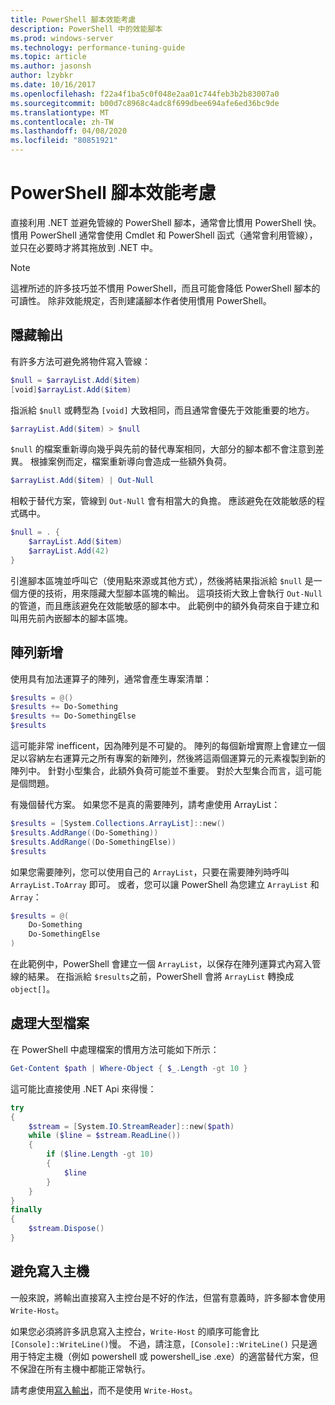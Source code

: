 ```yaml
---
title: PowerShell 腳本效能考慮
description: PowerShell 中的效能腳本
ms.prod: windows-server
ms.technology: performance-tuning-guide
ms.topic: article
ms.author: jasonsh
author: lzybkr
ms.date: 10/16/2017
ms.openlocfilehash: f22a4f1ba5c0f048e2aa01c744feb3b2b83007a0
ms.sourcegitcommit: b00d7c8968c4adc8f699dbee694afe6ed36bc9de
ms.translationtype: MT
ms.contentlocale: zh-TW
ms.lasthandoff: 04/08/2020
ms.locfileid: "80851921"
---
```

# <a name="powershell-scripting-performance-considerations"></a>PowerShell 腳本效能考慮

直接利用 .NET 並避免管線的 PowerShell 腳本，通常會比慣用 PowerShell 快。 慣用 PowerShell 通常會使用 Cmdlet 和 PowerShell 函式（通常會利用管線），並只在必要時才將其拖放到 .NET 中。

>[!Note] 
> 這裡所述的許多技巧並不慣用 PowerShell，而且可能會降低 PowerShell 腳本的可讀性。 除非效能規定，否則建議腳本作者使用慣用 PowerShell。

## <a name="suppressing-output"></a>隱藏輸出

有許多方法可避免將物件寫入管線：

```PowerShell
$null = $arrayList.Add($item)
[void]$arrayList.Add($item)
```

指派給 `$null` 或轉型為 `[void]` 大致相同，而且通常會優先于效能重要的地方。

```PowerShell
$arrayList.Add($item) > $null
```

`$null` 的檔案重新導向幾乎與先前的替代專案相同，大部分的腳本都不會注意到差異。
根據案例而定，檔案重新導向會造成一些額外負荷。

```PowerShell
$arrayList.Add($item) | Out-Null
```

相較于替代方案，管線到 `Out-Null` 會有相當大的負擔。
應該避免在效能敏感的程式碼中。

```PowerShell
$null = . {
    $arrayList.Add($item)
    $arrayList.Add(42)
}
```

引進腳本區塊並呼叫它（使用點來源或其他方式），然後將結果指派給 `$null` 是一個方便的技術，用來隱藏大型腳本區塊的輸出。
這項技術大致上會執行 `Out-Null` 的管道，而且應該避免在效能敏感的腳本中。
此範例中的額外負荷來自于建立和叫用先前內嵌腳本的腳本區塊。


## <a name="array-addition"></a>陣列新增

使用具有加法運算子的陣列，通常會產生專案清單：

```PowerShell
$results = @()
$results += Do-Something
$results += Do-SomethingElse
$results
```

這可能非常 inefficent，因為陣列是不可變的。
陣列的每個新增實際上會建立一個足以容納左右運算元之所有專案的新陣列，然後將這兩個運算元的元素複製到新的陣列中。
針對小型集合，此額外負荷可能並不重要。
對於大型集合而言，這可能是個問題。

有幾個替代方案。
如果您不是真的需要陣列，請考慮使用 ArrayList：

```PowerShell
$results = [System.Collections.ArrayList]::new()
$results.AddRange((Do-Something))
$results.AddRange((Do-SomethingElse))
$results
```

如果您需要陣列，您可以使用自己的 `ArrayList`，只要在需要陣列時呼叫 `ArrayList.ToArray` 即可。
或者，您可以讓 PowerShell 為您建立 `ArrayList` 和 `Array`：

```PowerShell
$results = @(
    Do-Something
    Do-SomethingElse
)
```

在此範例中，PowerShell 會建立一個 `ArrayList`，以保存在陣列運算式內寫入管線的結果。
在指派給 `$results`之前，PowerShell 會將 `ArrayList` 轉換成 `object[]`。

## <a name="processing-large-files"></a>處理大型檔案

在 PowerShell 中處理檔案的慣用方法可能如下所示：

```PowerShell
Get-Content $path | Where-Object { $_.Length -gt 10 }
```

這可能比直接使用 .NET Api 來得慢：

```PowerShell
try
{
    $stream = [System.IO.StreamReader]::new($path)
    while ($line = $stream.ReadLine())
    {
        if ($line.Length -gt 10)
        {
            $line
        }
    }
}
finally
{
    $stream.Dispose()
}
```

## <a name="avoid-write-host"></a>避免寫入主機

一般來說，將輸出直接寫入主控台是不好的作法，但當有意義時，許多腳本會使用 `Write-Host`。

如果您必須將許多訊息寫入主控台，`Write-Host` 的順序可能會比 `[Console]::WriteLine()`慢。 不過，請注意，`[Console]::WriteLine()` 只是適用于特定主機（例如 powershell 或 powershell_ise .exe）的適當替代方案，但不保證在所有主機中都能正常執行。

請考慮使用[寫入輸出](/powershell/module/Microsoft.PowerShell.Utility/Write-Output?view=powershell-5.1)，而不是使用 `Write-Host`。

